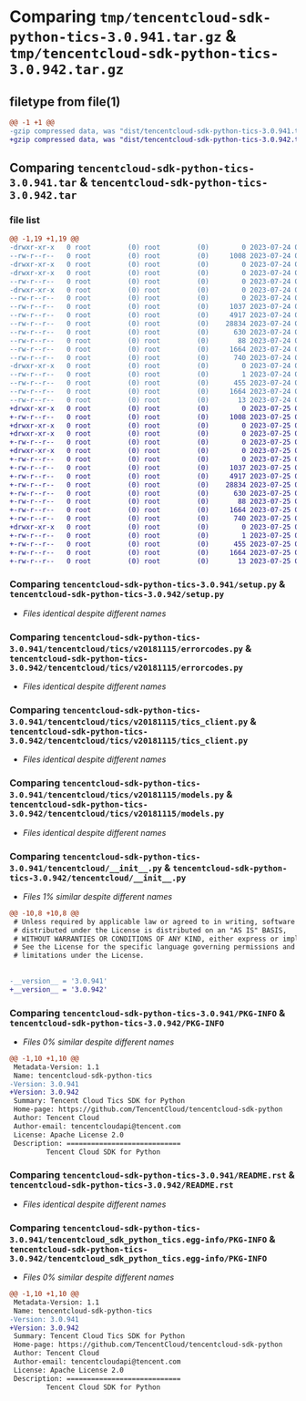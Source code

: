 # Comparing `tmp/tencentcloud-sdk-python-tics-3.0.941.tar.gz` & `tmp/tencentcloud-sdk-python-tics-3.0.942.tar.gz`

## filetype from file(1)

```diff
@@ -1 +1 @@
-gzip compressed data, was "dist/tencentcloud-sdk-python-tics-3.0.941.tar", last modified: Mon Jul 24 00:46:04 2023, max compression
+gzip compressed data, was "dist/tencentcloud-sdk-python-tics-3.0.942.tar", last modified: Tue Jul 25 04:27:32 2023, max compression
```

## Comparing `tencentcloud-sdk-python-tics-3.0.941.tar` & `tencentcloud-sdk-python-tics-3.0.942.tar`

### file list

```diff
@@ -1,19 +1,19 @@
-drwxr-xr-x   0 root         (0) root         (0)        0 2023-07-24 00:46:04.000000 tencentcloud-sdk-python-tics-3.0.941/
--rw-r--r--   0 root         (0) root         (0)     1008 2023-07-24 00:46:04.000000 tencentcloud-sdk-python-tics-3.0.941/setup.py
-drwxr-xr-x   0 root         (0) root         (0)        0 2023-07-24 00:46:04.000000 tencentcloud-sdk-python-tics-3.0.941/tencentcloud/
-drwxr-xr-x   0 root         (0) root         (0)        0 2023-07-24 00:46:04.000000 tencentcloud-sdk-python-tics-3.0.941/tencentcloud/tics/
--rw-r--r--   0 root         (0) root         (0)        0 2023-07-24 00:46:04.000000 tencentcloud-sdk-python-tics-3.0.941/tencentcloud/tics/__init__.py
-drwxr-xr-x   0 root         (0) root         (0)        0 2023-07-24 00:46:04.000000 tencentcloud-sdk-python-tics-3.0.941/tencentcloud/tics/v20181115/
--rw-r--r--   0 root         (0) root         (0)        0 2023-07-24 00:46:04.000000 tencentcloud-sdk-python-tics-3.0.941/tencentcloud/tics/v20181115/__init__.py
--rw-r--r--   0 root         (0) root         (0)     1037 2023-07-24 00:46:04.000000 tencentcloud-sdk-python-tics-3.0.941/tencentcloud/tics/v20181115/errorcodes.py
--rw-r--r--   0 root         (0) root         (0)     4917 2023-07-24 00:46:04.000000 tencentcloud-sdk-python-tics-3.0.941/tencentcloud/tics/v20181115/tics_client.py
--rw-r--r--   0 root         (0) root         (0)    28834 2023-07-24 00:46:04.000000 tencentcloud-sdk-python-tics-3.0.941/tencentcloud/tics/v20181115/models.py
--rw-r--r--   0 root         (0) root         (0)      630 2023-07-24 00:46:04.000000 tencentcloud-sdk-python-tics-3.0.941/tencentcloud/__init__.py
--rw-r--r--   0 root         (0) root         (0)       88 2023-07-24 00:46:04.000000 tencentcloud-sdk-python-tics-3.0.941/setup.cfg
--rw-r--r--   0 root         (0) root         (0)     1664 2023-07-24 00:46:04.000000 tencentcloud-sdk-python-tics-3.0.941/PKG-INFO
--rw-r--r--   0 root         (0) root         (0)      740 2023-07-24 00:46:04.000000 tencentcloud-sdk-python-tics-3.0.941/README.rst
-drwxr-xr-x   0 root         (0) root         (0)        0 2023-07-24 00:46:04.000000 tencentcloud-sdk-python-tics-3.0.941/tencentcloud_sdk_python_tics.egg-info/
--rw-r--r--   0 root         (0) root         (0)        1 2023-07-24 00:46:04.000000 tencentcloud-sdk-python-tics-3.0.941/tencentcloud_sdk_python_tics.egg-info/dependency_links.txt
--rw-r--r--   0 root         (0) root         (0)      455 2023-07-24 00:46:04.000000 tencentcloud-sdk-python-tics-3.0.941/tencentcloud_sdk_python_tics.egg-info/SOURCES.txt
--rw-r--r--   0 root         (0) root         (0)     1664 2023-07-24 00:46:04.000000 tencentcloud-sdk-python-tics-3.0.941/tencentcloud_sdk_python_tics.egg-info/PKG-INFO
--rw-r--r--   0 root         (0) root         (0)       13 2023-07-24 00:46:04.000000 tencentcloud-sdk-python-tics-3.0.941/tencentcloud_sdk_python_tics.egg-info/top_level.txt
+drwxr-xr-x   0 root         (0) root         (0)        0 2023-07-25 04:27:32.000000 tencentcloud-sdk-python-tics-3.0.942/
+-rw-r--r--   0 root         (0) root         (0)     1008 2023-07-25 04:27:32.000000 tencentcloud-sdk-python-tics-3.0.942/setup.py
+drwxr-xr-x   0 root         (0) root         (0)        0 2023-07-25 04:27:32.000000 tencentcloud-sdk-python-tics-3.0.942/tencentcloud/
+drwxr-xr-x   0 root         (0) root         (0)        0 2023-07-25 04:27:32.000000 tencentcloud-sdk-python-tics-3.0.942/tencentcloud/tics/
+-rw-r--r--   0 root         (0) root         (0)        0 2023-07-25 04:27:32.000000 tencentcloud-sdk-python-tics-3.0.942/tencentcloud/tics/__init__.py
+drwxr-xr-x   0 root         (0) root         (0)        0 2023-07-25 04:27:32.000000 tencentcloud-sdk-python-tics-3.0.942/tencentcloud/tics/v20181115/
+-rw-r--r--   0 root         (0) root         (0)        0 2023-07-25 04:27:32.000000 tencentcloud-sdk-python-tics-3.0.942/tencentcloud/tics/v20181115/__init__.py
+-rw-r--r--   0 root         (0) root         (0)     1037 2023-07-25 04:27:32.000000 tencentcloud-sdk-python-tics-3.0.942/tencentcloud/tics/v20181115/errorcodes.py
+-rw-r--r--   0 root         (0) root         (0)     4917 2023-07-25 04:27:32.000000 tencentcloud-sdk-python-tics-3.0.942/tencentcloud/tics/v20181115/tics_client.py
+-rw-r--r--   0 root         (0) root         (0)    28834 2023-07-25 04:27:32.000000 tencentcloud-sdk-python-tics-3.0.942/tencentcloud/tics/v20181115/models.py
+-rw-r--r--   0 root         (0) root         (0)      630 2023-07-25 04:27:32.000000 tencentcloud-sdk-python-tics-3.0.942/tencentcloud/__init__.py
+-rw-r--r--   0 root         (0) root         (0)       88 2023-07-25 04:27:32.000000 tencentcloud-sdk-python-tics-3.0.942/setup.cfg
+-rw-r--r--   0 root         (0) root         (0)     1664 2023-07-25 04:27:32.000000 tencentcloud-sdk-python-tics-3.0.942/PKG-INFO
+-rw-r--r--   0 root         (0) root         (0)      740 2023-07-25 04:27:32.000000 tencentcloud-sdk-python-tics-3.0.942/README.rst
+drwxr-xr-x   0 root         (0) root         (0)        0 2023-07-25 04:27:32.000000 tencentcloud-sdk-python-tics-3.0.942/tencentcloud_sdk_python_tics.egg-info/
+-rw-r--r--   0 root         (0) root         (0)        1 2023-07-25 04:27:32.000000 tencentcloud-sdk-python-tics-3.0.942/tencentcloud_sdk_python_tics.egg-info/dependency_links.txt
+-rw-r--r--   0 root         (0) root         (0)      455 2023-07-25 04:27:32.000000 tencentcloud-sdk-python-tics-3.0.942/tencentcloud_sdk_python_tics.egg-info/SOURCES.txt
+-rw-r--r--   0 root         (0) root         (0)     1664 2023-07-25 04:27:32.000000 tencentcloud-sdk-python-tics-3.0.942/tencentcloud_sdk_python_tics.egg-info/PKG-INFO
+-rw-r--r--   0 root         (0) root         (0)       13 2023-07-25 04:27:32.000000 tencentcloud-sdk-python-tics-3.0.942/tencentcloud_sdk_python_tics.egg-info/top_level.txt
```

### Comparing `tencentcloud-sdk-python-tics-3.0.941/setup.py` & `tencentcloud-sdk-python-tics-3.0.942/setup.py`

 * *Files identical despite different names*

### Comparing `tencentcloud-sdk-python-tics-3.0.941/tencentcloud/tics/v20181115/errorcodes.py` & `tencentcloud-sdk-python-tics-3.0.942/tencentcloud/tics/v20181115/errorcodes.py`

 * *Files identical despite different names*

### Comparing `tencentcloud-sdk-python-tics-3.0.941/tencentcloud/tics/v20181115/tics_client.py` & `tencentcloud-sdk-python-tics-3.0.942/tencentcloud/tics/v20181115/tics_client.py`

 * *Files identical despite different names*

### Comparing `tencentcloud-sdk-python-tics-3.0.941/tencentcloud/tics/v20181115/models.py` & `tencentcloud-sdk-python-tics-3.0.942/tencentcloud/tics/v20181115/models.py`

 * *Files identical despite different names*

### Comparing `tencentcloud-sdk-python-tics-3.0.941/tencentcloud/__init__.py` & `tencentcloud-sdk-python-tics-3.0.942/tencentcloud/__init__.py`

 * *Files 1% similar despite different names*

```diff
@@ -10,8 +10,8 @@
 # Unless required by applicable law or agreed to in writing, software
 # distributed under the License is distributed on an "AS IS" BASIS,
 # WITHOUT WARRANTIES OR CONDITIONS OF ANY KIND, either express or implied.
 # See the License for the specific language governing permissions and
 # limitations under the License.
 
 
-__version__ = '3.0.941'
+__version__ = '3.0.942'
```

### Comparing `tencentcloud-sdk-python-tics-3.0.941/PKG-INFO` & `tencentcloud-sdk-python-tics-3.0.942/PKG-INFO`

 * *Files 0% similar despite different names*

```diff
@@ -1,10 +1,10 @@
 Metadata-Version: 1.1
 Name: tencentcloud-sdk-python-tics
-Version: 3.0.941
+Version: 3.0.942
 Summary: Tencent Cloud Tics SDK for Python
 Home-page: https://github.com/TencentCloud/tencentcloud-sdk-python
 Author: Tencent Cloud
 Author-email: tencentcloudapi@tencent.com
 License: Apache License 2.0
 Description: ============================
         Tencent Cloud SDK for Python
```

### Comparing `tencentcloud-sdk-python-tics-3.0.941/README.rst` & `tencentcloud-sdk-python-tics-3.0.942/README.rst`

 * *Files identical despite different names*

### Comparing `tencentcloud-sdk-python-tics-3.0.941/tencentcloud_sdk_python_tics.egg-info/PKG-INFO` & `tencentcloud-sdk-python-tics-3.0.942/tencentcloud_sdk_python_tics.egg-info/PKG-INFO`

 * *Files 0% similar despite different names*

```diff
@@ -1,10 +1,10 @@
 Metadata-Version: 1.1
 Name: tencentcloud-sdk-python-tics
-Version: 3.0.941
+Version: 3.0.942
 Summary: Tencent Cloud Tics SDK for Python
 Home-page: https://github.com/TencentCloud/tencentcloud-sdk-python
 Author: Tencent Cloud
 Author-email: tencentcloudapi@tencent.com
 License: Apache License 2.0
 Description: ============================
         Tencent Cloud SDK for Python
```

